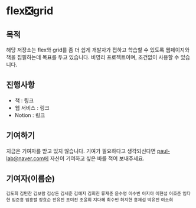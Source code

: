 # flex❎grid

## 목적

해당 저장소는 flex와 grid를 좀 더 쉽게 개발자가 접하고 학습할 수 있도록 웹페이지와 책을 집필하는데 목표를 두고 있습니다. 비영리 프로젝트이며, 조건없이 사용할 수 있습니다.

## 진행사항

- 책 : 링크
- 웹 서비스 : 링크
- Notion : 링크

## 기여하기

지금은 기여자를 받고 있지 않습니다. 기여가 필요하다고 생각되신다면 paul-lab@naver.com에 자신이 기여하고 싶은 바를 적어 보내주세요.

## 기여자(이름순)

`김도희`
`김민찬`
`김보람`
`김상돈`
`김세훈`
`김예지`
`김희진`
`류재준`
`윤수영`
`이수빈`
`이지아`
`이현섭`
`이호준`
`임다현`
`임준홍`
`임홍렬`
`장효순`
`전유진`
`조미진`
`조윤희`
`지다혜`
`최수빈`
`허지현`
`홍제섭`
`박유진`
`여소희`
